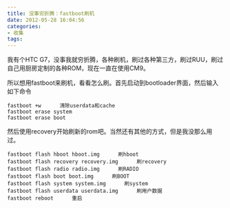 ```yaml
---
title: 没事穷折腾：fastboot刷机
date: 2012-05-28 16:04:56
categories:
- 收集
tags:
---
```


我有个HTC G7，没事我就穷折腾，各种刷机，刷过各种第三方，刷过RUU，刷过自己用厨房定制的各种ROM，现在一直在使用CM9。

所以想用fastboot来刷机，看看怎么刷。首先启动到bootloader界面，然后输入如下命令

``` shell
fastboot +w      清除userdata和cache
fastboot erase system
fastboot erase boot
```

然后使用recovery开始刷新的rom吧。当然还有其他的方式，但是我没那么用过。

``` shell
fastboot flash hboot hboot.img      刷hboot
fastboot flash recovery recovery.img      刷recovery
fastboot flash radio radio.img      刷RADIO
fastboot flash boot boot.img      刷BOOT
fastboot flash system system.img      刷system
fastboot flash userdata userdata.img      刷用户数据
fastboot reboot      重启
```